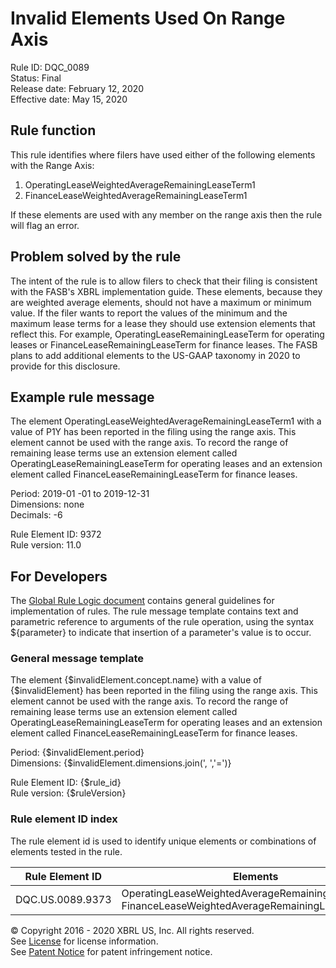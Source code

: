 # Invalid Elements Used On Range Axis  
Rule ID: DQC_0089  
Status: Final  
Release date: February 12, 2020  
Effective date: May 15, 2020  

## Rule function  
This rule identifies where filers have used either of the following elements with the Range Axis:  

1. OperatingLeaseWeightedAverageRemainingLeaseTerm1  
2. FinanceLeaseWeightedAverageRemainingLeaseTerm1  

If these elements are used with any member on the range axis then the rule will flag an error.  

## Problem solved by the rule  
The intent of the rule is to allow filers to check that their filing is consistent with the  FASB's XBRL implementation  guide.  These elements, because they are weighted average elements, should not have a maximum or minimum value.  If the filer wants to report the values of the minimum and the maximum lease terms for a lease they should use extension elements that reflect this.  For example, OperatingLeaseRemainingLeaseTerm for operating leases or FinanceLeaseRemainingLeaseTerm for finance leases.  The FASB plans to add additional elements to the US-GAAP taxonomy in 2020 to provide for this disclosure.  

## Example rule message  
The element OperatingLeaseWeightedAverageRemainingLeaseTerm1 with a value of P1Y has been reported in the filing using the range axis. This element cannot be used with the range axis. To record the range of remaining lease terms use an extension element called OperatingLeaseRemainingLeaseTerm for operating leases and an extension element called FinanceLeaseRemainingLeaseTerm for finance leases.  

Period: 2019-01 -01 to 2019-12-31  
Dimensions: none  
Decimals: -6  

Rule Element ID: 9372  
Rule version: 11.0  

## For Developers  
The [Global Rule Logic document](https://github.com/DataQualityCommittee/dqc_us_rules/blob/master/docs/GlobalRuleLogic.md) contains general guidelines for implementation of rules. The rule message template contains text and parametric reference to arguments of the rule operation, using the syntax ${parameter} to indicate that insertion of a parameter's value is to occur. 
  
### General message template  
The element {$invalidElement.concept.name} with a value of {$invalidElement} has been reported in the filing using the range axis. This element cannot be used with the range axis. To record the range of remaining lease terms use an extension element called OperatingLeaseRemainingLeaseTerm for operating leases and an extension element called FinanceLeaseRemainingLeaseTerm for finance leases.  

Period: {$invalidElement.period}  
Dimensions: {$invalidElement.dimensions.join(', ','=')}  

Rule Element ID: {$rule_id}  
Rule version: {$ruleVersion}  

### Rule element ID index 
The rule element id is used to identify unique elements or combinations of elements tested in the rule. 
  
|Rule Element ID|Elements|  
|--------|--------|  
|DQC.US.0089.9373|OperatingLeaseWeightedAverageRemainingLeaseTerm1, FinanceLeaseWeightedAverageRemainingLeaseTerm1|  

© Copyright 2016 - 2020 XBRL US, Inc. All rights reserved.   
See [License](https://xbrl.us/dqc-license) for license information.  
See [Patent Notice](https://xbrl.us/dqc-patent) for patent infringement notice.  
